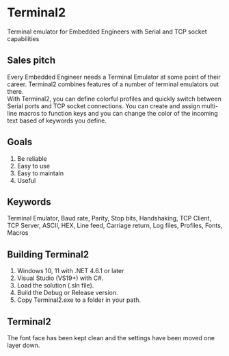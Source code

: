 # Terminal2
Terminal emulator for Embedded Engineers with Serial and TCP socket capabilities
## Sales pitch
Every Embedded Engineer needs a Terminal Emulator at some point of their career.
Terminal2 combines features of a number of terminal emulators out there.  
With Terminal2, you can define colorful profiles and quickly switch between Serial ports and TCP socket connections. You can create and assign multi-line macros to function keys and you can change the color of the incoming text based of keywords you define.

## Goals
1. Be reliable
2. Easy to use
3. Easy to maintain
4. Useful

## Keywords
Terminal Emulator, Baud rate, Parity, Stop bits, Handshaking, TCP Client, TCP Server, ASCII, HEX, Line feed, Carriage return, Log files, Profiles, Fonts, Macros

## Building Terminal2
1. Windows 10, 11 with .NET 4.6.1 or later
2. Visual Studio (VS19+) with C#.
3. Load the solution (.sln file).
4. Build the Debug or Release version.
5. Copy Terminal2.exe to a folder in your path.

## Terminal2
The font face has been kept clean and the settings have been moved one layer down.

 
